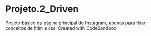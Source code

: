 # Projeto.2_Driven

Projeto básico da página principal do Instagram, apenas para fixar conceitos de htlm e css;
Created with CodeSandbox
